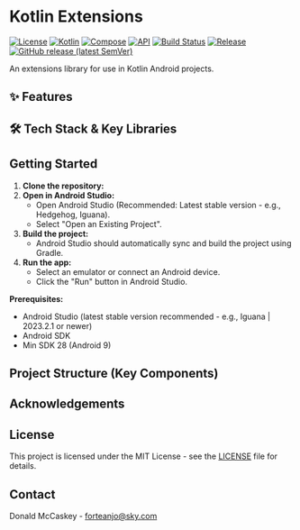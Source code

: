# Kotlin Extensions

[![License](https://img.shields.io/badge/License-MIT-blue.svg)](https://opensource.org/licenses/MIT)
[![Kotlin](https://img.shields.io/badge/Kotlin-2.2.0-blue.svg)](https://kotlinlang.org/)
[![Compose](https://img.shields.io/badge/ComposeBom-2025.08.00-blue.svg)](https://developer.android.com/jetpack/compose)
[![API](https://img.shields.io/badge/API-27%2B-brightgreen.svg?style=flat)](https://android-arsenal.com/api?level=26)
[![Build Status](https://github.com/forteanjo/Extensions_LIbrary/actions/workflows/android.yml/badge.svg)](https://github.com/forteanjo/Extensions_LIbrary/actions/workflows/android.yml)
[![Release](https://jitpack.io/v/forteanjo/Extensions_LIbrary.svg)](https://jitpack.io/#forteanjo/#Forteanjo/Extensions_LIbrary)
[![GitHub release (latest SemVer)](https://img.shields.io/github/v/release/forteanjo/Extensions_LIbrary)](https://github.com/forteanjo/Extensions_LIbrary/releases)


An extensions library for use in Kotlin Android projects.

## ✨ Features


## 🛠️ Tech Stack & Key Libraries



## Getting Started

1.  **Clone the repository:**
2.  **Open in Android Studio:**
    *   Open Android Studio (Recommended: Latest stable version - e.g., Hedgehog, Iguana).
    *   Select "Open an Existing Project".
3.  **Build the project:**
    *   Android Studio should automatically sync and build the project using Gradle.
4.  **Run the app:**
    *   Select an emulator or connect an Android device.
    *   Click the "Run" button in Android Studio.

**Prerequisites:**
* Android Studio (latest stable version recommended - e.g., Iguana | 2023.2.1 or newer)
* Android SDK
* Min SDK 28 (Android 9)

## Project Structure (Key Components)

## Acknowledgements


## License
This project is licensed under the MIT License - see the [LICENSE](LICENSE) file for details.

## Contact
Donald McCaskey - [forteanjo@sky.com](mailto:forteanjo@sky.com)
